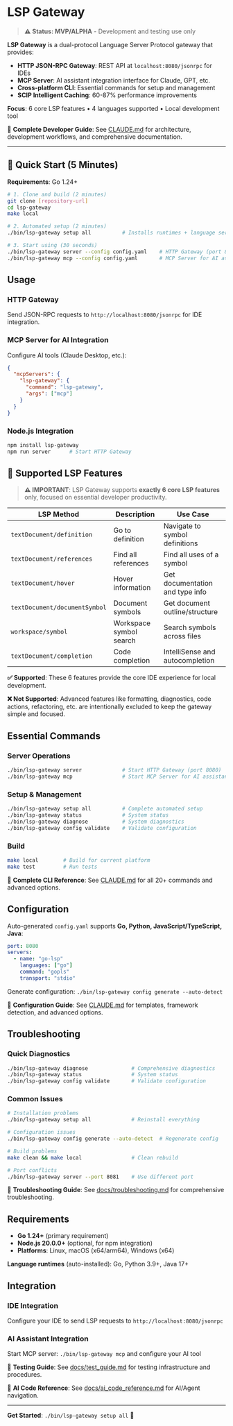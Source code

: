 # LSP Gateway

> **⚠️ Status: MVP/ALPHA** - Development and testing use only

**LSP Gateway** is a dual-protocol Language Server Protocol gateway that provides:
- **HTTP JSON-RPC Gateway**: REST API at `localhost:8080/jsonrpc` for IDEs
- **MCP Server**: AI assistant integration interface for Claude, GPT, etc.
- **Cross-platform CLI**: Essential commands for setup and management
- **SCIP Intelligent Caching**: 60-87% performance improvements

**Focus**: 6 core LSP features • 4 languages supported • Local development tool

📖 **Complete Developer Guide**: See [CLAUDE.md](CLAUDE.md) for architecture, development workflows, and comprehensive documentation.

---

## 🚀 Quick Start (5 Minutes)

**Requirements**: Go 1.24+

```bash
# 1. Clone and build (2 minutes)
git clone [repository-url]
cd lsp-gateway
make local

# 2. Automated setup (2 minutes) 
./bin/lsp-gateway setup all          # Installs runtimes + language servers + config

# 3. Start using (30 seconds)
./bin/lsp-gateway server --config config.yaml    # HTTP Gateway (port 8080)
./bin/lsp-gateway mcp --config config.yaml       # MCP Server for AI assistants
```

## Usage

### HTTP Gateway
Send JSON-RPC requests to `http://localhost:8080/jsonrpc` for IDE integration.

### MCP Server for AI Integration
Configure AI tools (Claude Desktop, etc.):
```json
{
  "mcpServers": {
    "lsp-gateway": {
      "command": "lsp-gateway", 
      "args": ["mcp"]
    }
  }
}
```

### Node.js Integration
```bash
npm install lsp-gateway
npm run server      # Start HTTP Gateway
```

## 🎯 Supported LSP Features

> **⚠️ IMPORTANT**: LSP Gateway supports **exactly 6 core LSP features** only, focused on essential developer productivity.

| **LSP Method** | **Description** | **Use Case** |
|----------------|-----------------|--------------|
| `textDocument/definition` | Go to definition | Navigate to symbol definitions |
| `textDocument/references` | Find all references | Find all uses of a symbol |
| `textDocument/hover` | Hover information | Get documentation and type info |
| `textDocument/documentSymbol` | Document symbols | Get document outline/structure |
| `workspace/symbol` | Workspace symbol search | Search symbols across files |
| `textDocument/completion` | Code completion | IntelliSense and autocompletion |

**✅ Supported**: These 6 features provide the core IDE experience for local development.

**❌ Not Supported**: Advanced features like formatting, diagnostics, code actions, refactoring, etc. are intentionally excluded to keep the gateway simple and focused.

## Essential Commands

### Server Operations
```bash
./bin/lsp-gateway server             # Start HTTP Gateway (port 8080)
./bin/lsp-gateway mcp                # Start MCP Server for AI assistants
```

### Setup & Management
```bash
./bin/lsp-gateway setup all          # Complete automated setup
./bin/lsp-gateway status             # System status
./bin/lsp-gateway diagnose           # System diagnostics
./bin/lsp-gateway config validate    # Validate configuration
```

### Build
```bash
make local        # Build for current platform
make test         # Run tests
```

📖 **Complete CLI Reference**: See [CLAUDE.md](CLAUDE.md) for all 20+ commands and advanced options.

## Configuration

Auto-generated `config.yaml` supports **Go, Python, JavaScript/TypeScript, Java**:

```yaml
port: 8080
servers:
  - name: "go-lsp"
    languages: ["go"]
    command: "gopls"
    transport: "stdio"
```

Generate configuration: `./bin/lsp-gateway config generate --auto-detect`

📖 **Configuration Guide**: See [CLAUDE.md](CLAUDE.md) for templates, framework detection, and advanced options.

## Troubleshooting

### Quick Diagnostics
```bash
./bin/lsp-gateway diagnose              # Comprehensive diagnostics
./bin/lsp-gateway status                # System status
./bin/lsp-gateway config validate       # Validate configuration
```

### Common Issues
```bash
# Installation problems
./bin/lsp-gateway setup all             # Reinstall everything

# Configuration issues  
./bin/lsp-gateway config generate --auto-detect  # Regenerate config

# Build problems
make clean && make local                # Clean rebuild

# Port conflicts
./bin/lsp-gateway server --port 8081    # Use different port
```

📖 **Troubleshooting Guide**: See [docs/troubleshooting.md](docs/troubleshooting.md) for comprehensive troubleshooting.

## Requirements

- **Go 1.24+** (primary requirement)
- **Node.js 20.0.0+** (optional, for npm integration)
- **Platforms**: Linux, macOS (x64/arm64), Windows (x64)

**Language runtimes** (auto-installed): Go, Python 3.9+, Java 17+

## Integration

### IDE Integration
Configure your IDE to send LSP requests to `http://localhost:8080/jsonrpc`

### AI Assistant Integration  
Start MCP server: `./bin/lsp-gateway mcp` and configure your AI tool

📖 **Testing Guide**: See [docs/test_guide.md](docs/test_guide.md) for testing infrastructure and procedures.

📖 **AI Code Reference**: See [docs/ai_code_reference.md](docs/ai_code_reference.md) for AI/Agent navigation.

---

**Get Started**: `./bin/lsp-gateway setup all` 🚀